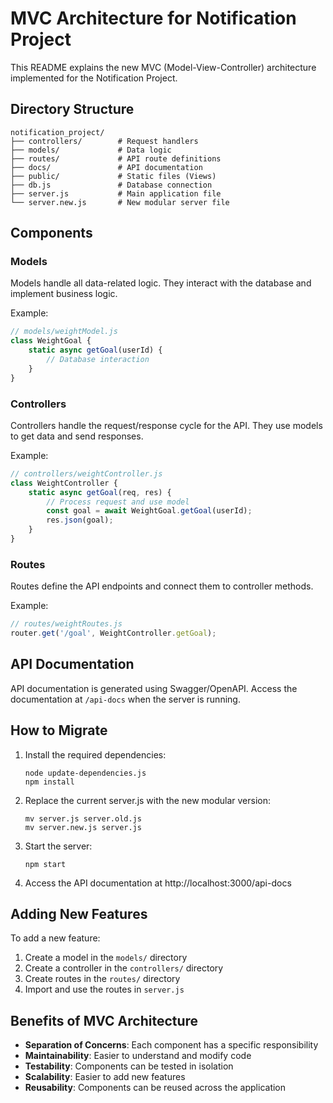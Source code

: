 # MVC Architecture for Notification Project

This README explains the new MVC (Model-View-Controller) architecture implemented for the Notification Project.

## Directory Structure

```
notification_project/
├── controllers/        # Request handlers
├── models/             # Data logic
├── routes/             # API route definitions
├── docs/               # API documentation
├── public/             # Static files (Views)
├── db.js               # Database connection
├── server.js           # Main application file
└── server.new.js       # New modular server file
```

## Components

### Models

Models handle all data-related logic. They interact with the database and implement business logic.

Example:
```javascript
// models/weightModel.js
class WeightGoal {
    static async getGoal(userId) {
        // Database interaction
    }
}
```

### Controllers

Controllers handle the request/response cycle for the API. They use models to get data and send responses.

Example:
```javascript
// controllers/weightController.js
class WeightController {
    static async getGoal(req, res) {
        // Process request and use model
        const goal = await WeightGoal.getGoal(userId);
        res.json(goal);
    }
}
```

### Routes

Routes define the API endpoints and connect them to controller methods.

Example:
```javascript
// routes/weightRoutes.js
router.get('/goal', WeightController.getGoal);
```

## API Documentation

API documentation is generated using Swagger/OpenAPI. Access the documentation at `/api-docs` when the server is running.

## How to Migrate

1. Install the required dependencies:
   ```
   node update-dependencies.js
   npm install
   ```

2. Replace the current server.js with the new modular version:
   ```
   mv server.js server.old.js
   mv server.new.js server.js
   ```

3. Start the server:
   ```
   npm start
   ```

4. Access the API documentation at http://localhost:3000/api-docs

## Adding New Features

To add a new feature:

1. Create a model in the `models/` directory
2. Create a controller in the `controllers/` directory
3. Create routes in the `routes/` directory
4. Import and use the routes in `server.js`

## Benefits of MVC Architecture

- **Separation of Concerns**: Each component has a specific responsibility
- **Maintainability**: Easier to understand and modify code
- **Testability**: Components can be tested in isolation
- **Scalability**: Easier to add new features
- **Reusability**: Components can be reused across the application
